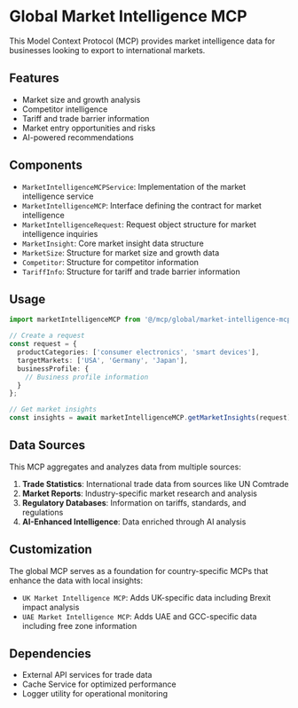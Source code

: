 # Global Market Intelligence MCP

This Model Context Protocol (MCP) provides market intelligence data for businesses looking to export to international markets.

## Features

- Market size and growth analysis
- Competitor intelligence
- Tariff and trade barrier information
- Market entry opportunities and risks
- AI-powered recommendations

## Components

- `MarketIntelligenceMCPService`: Implementation of the market intelligence service
- `MarketIntelligenceMCP`: Interface defining the contract for market intelligence
- `MarketIntelligenceRequest`: Request object structure for market intelligence inquiries
- `MarketInsight`: Core market insight data structure
- `MarketSize`: Structure for market size and growth data
- `Competitor`: Structure for competitor information
- `TariffInfo`: Structure for tariff and trade barrier information

## Usage

```typescript
import marketIntelligenceMCP from '@/mcp/global/market-intelligence-mcp';

// Create a request
const request = {
  productCategories: ['consumer electronics', 'smart devices'],
  targetMarkets: ['USA', 'Germany', 'Japan'],
  businessProfile: {
    // Business profile information
  }
};

// Get market insights
const insights = await marketIntelligenceMCP.getMarketInsights(request);
```

## Data Sources

This MCP aggregates and analyzes data from multiple sources:

1. **Trade Statistics**: International trade data from sources like UN Comtrade
2. **Market Reports**: Industry-specific market research and analysis
3. **Regulatory Databases**: Information on tariffs, standards, and regulations
4. **AI-Enhanced Intelligence**: Data enriched through AI analysis

## Customization

The global MCP serves as a foundation for country-specific MCPs that enhance the data with local insights:

- `UK Market Intelligence MCP`: Adds UK-specific data including Brexit impact analysis
- `UAE Market Intelligence MCP`: Adds UAE and GCC-specific data including free zone information

## Dependencies

- External API services for trade data
- Cache Service for optimized performance
- Logger utility for operational monitoring 